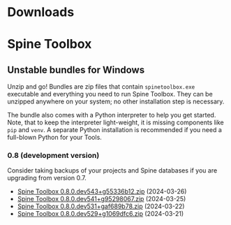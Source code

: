 
Downloads
=========

# Spine Toolbox

## Unstable bundles for Windows

Unzip and go! Bundles are zip files that contain ``spinetoolbox.exe`` executable
and everything you need to run Spine Toolbox.
They can be unzipped anywhere on your system; no other installation step is necessary.

The bundle also comes with a Python interpreter to help you get started.
Note, that to keep the interpreter light-weight, it is missing components like ``pip`` and ``venv``.
A separate Python installation is recommended if you need a full-blown Python for your Tools.

### 0.8 (development version)

Consider taking backups of your projects and Spine databases if you are upgrading from version 0.7.

- [Spine Toolbox 0.8.0.dev543+g55336b12.zip](https://github.com/spine-tools/Spine-Toolbox/actions/runs/8433946592/artifacts/1358742135) (2024-03-26)
- [Spine Toolbox 0.8.0.dev541+g95298067.zip](https://github.com/spine-tools/Spine-Toolbox/actions/runs/8420144876/artifacts/1355563831) (2024-03-25)
- [Spine Toolbox 0.8.0.dev531+gaf689b78.zip](https://github.com/spine-tools/Spine-Toolbox/actions/runs/8390336939/artifacts/1349969366) (2024-03-22)
- [Spine Toolbox 0.8.0.dev529+g1069dfc6.zip](https://github.com/spine-tools/Spine-Toolbox/actions/runs/8373888384/artifacts/1346132396) (2024-03-21)
